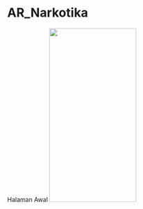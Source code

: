 # AR_Narkotika
Halaman Awal
<img src="https://github.com/MuhammadFachruddin/AR_Narkotika/assets/123525071/569a4731-c8cc-48ac-8c4d-5459c4f1bfa1" width="200" height="400" />
